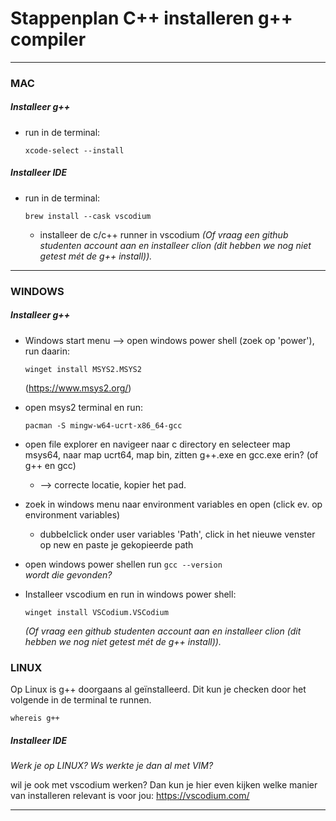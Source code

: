 # Stappenplan C++ installeren g++ compiler

---

### MAC
##### Installeer g++ 
- run in de terminal: 

  ```xcode-select --install```

##### Installeer IDE
- run in de terminal: 

  ```brew install --cask vscodium```
  
  - installeer de c/c++ runner in vscodium 
  *(Of vraag een github studenten account aan en installeer clion 
  (dit hebben we nog niet getest mét de g++ install)).*


---

### WINDOWS
##### Installeer g++
- Windows start menu --> open windows power shell (zoek op 'power'), run daarin:

  ```winget install MSYS2.MSYS2```

  (https://www.msys2.org/)


- open msys2 terminal en run:

  ```pacman -S mingw-w64-ucrt-x86_64-gcc```


- open file explorer en navigeer naar c directory en selecteer map msys64, naar map ucrt64, map bin, zitten g++.exe en gcc.exe erin? (of g++ en gcc)
  - --> correcte locatie, kopier het pad.  

 
- zoek in windows menu naar environment variables en open (click ev. op environment variables)
  - dubbelclick onder user variables 'Path', click in het nieuwe venster op new en paste je gekopieerde path
  

-  open windows power shellen run
  ```gcc --version```
  <br>*wordt die gevonden?* 


- Installeer vscodium en run in windows power shell: 
 
  ```winget install VSCodium.VSCodium```

  *(Of vraag een github studenten account aan en installeer clion 
(dit hebben we nog niet getest mét de g++ install)).*


### LINUX
Op Linux is g++ doorgaans al geïnstalleerd. Dit kun je checken door het volgende in de terminal te runnen.  

```whereis g++```


##### Installeer IDE

_Werk je op LINUX? Ws werkte je dan al met VIM?_ 

wil je ook met vscodium werken? Dan kun je hier even kijken welke manier van installeren relevant is voor jou:
https://vscodium.com/


---
